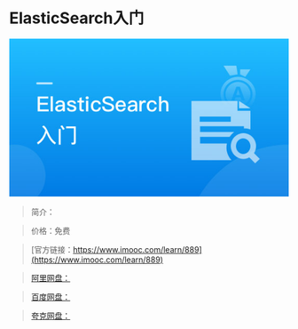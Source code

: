 # ElasticSearch入门

![img](../../assets/5fe442fd0001a5ab05400304.jpg)

> 简介：

> 价格：免费

> [官方链接：https://www.imooc.com/learn/889](https://www.imooc.com/learn/889)

> [阿里网盘：]()

> [百度网盘：]()

> [夸克网盘：]()
